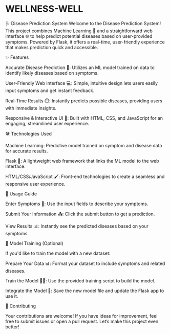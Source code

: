 # WELLNESS-WELL

🩺 Disease Prediction System
Welcome to the Disease Prediction System! This project combines Machine Learning 🤖 and a straightforward web interface 🌐 to help predict potential diseases based on user-provided symptoms. Powered by Flask, it offers a real-time, user-friendly experience that makes prediction quick and accessible.

✨ Features

Accurate Disease Prediction 🎯: Utilizes an ML model trained on data to identify likely diseases based on symptoms.

User-Friendly Web Interface 💻: Simple, intuitive design lets users easily input symptoms and get instant feedback.

Real-Time Results ⏱️: Instantly predicts possible diseases, providing users with immediate insights.

Responsive & Interactive UI 🌈: Built with HTML, CSS, and JavaScript for an engaging, streamlined user experience.

🛠️ Technologies Used

Machine Learning: Predictive model trained on symptom and disease data for accurate results.

Flask 🐍: A lightweight web framework that links the ML model to the web interface.

HTML/CSS/JavaScript 🖌️: Front-end technologies to create a seamless and responsive user experience.

🚀 Usage Guide

Enter Symptoms 📝: Use the input fields to describe your symptoms.

Submit Your Information 📤: Click the submit button to get a prediction.

View Results 📊: Instantly see the predicted diseases based on your symptoms.

🔄 Model Training (Optional)

If you'd like to train the model with a new dataset:

Prepare Your Data 📊: Format your dataset to include symptoms and related diseases.

Train the Model 🏋️‍♂️: Use the provided training script to build the model.

Integrate the Model 💾: Save the new model file and update the Flask app to use it.

🤝 Contributing

Your contributions are welcome! If you have ideas for improvement, feel free to submit issues or open a pull request. Let’s make this project even better!

